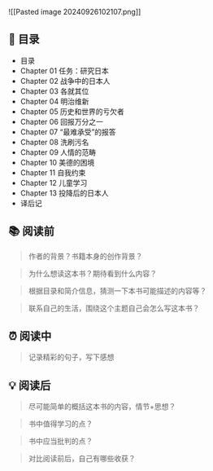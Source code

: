 ![[Pasted image 20240926102107.png]]
## 📑 目录
* 目录  
* Chapter 01 任务：研究日本  
* Chapter 02 战争中的日本人  
* Chapter 03 各就其位  
* Chapter 04 明治维新  
* Chapter 05 历史和世界的亏欠者  
* Chapter 06 回报万分之一  
* Chapter 07 “最难承受”的报答  
* Chapter 08 洗刷污名  
* Chapter 09 人情的范畴  
* Chapter 10 美德的困境  
* Chapter 11 自我约束  
* Chapter 12 儿童学习  
* Chapter 13 投降后的日本人  
* 译后记
## 📚 阅读前
> 作者的背景？书籍本身的创作背景？

> 为什么想读这本书？期待看到什么内容？

> 根据目录和简介信息，猜测一下本书可能描述的内容等？

> 联系自己的生活，围绕这个主题自己会怎么写这本书？
## ⏰ 阅读中
> 记录精彩的句子，写下感想
##  💡 阅读后
> 尽可能简单的概括这本书的内容，情节+思想？

> 书中值得学习的点？

> 书中应当批判的点？

> 对比阅读前后，自己有哪些收获？ 
